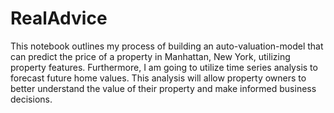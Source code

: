 # RealAdvice

This notebook outlines my process of building an auto-valuation-model that can predict the price of a property in Manhattan, New York, utilizing property features. Furthermore, I am going to utilize time series analysis to forecast future home values. This analysis will allow property owners to better understand the value of their property and make informed business decisions.
